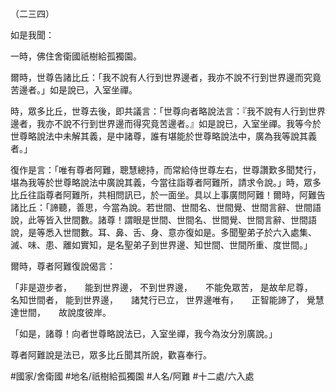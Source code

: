 （二三四）

如是我聞：

一時，佛住舍衛國祇樹給孤獨園。

爾時，世尊告諸比丘：「我不說有人行到世界邊者，我亦不說不行到世界邊而究竟苦邊者。」如是說已，入室坐禪。

時，眾多比丘，世尊去後，即共議言：「世尊向者略說法言：『我不說有人行到世界邊者，我亦不說不行到世界邊而得究竟苦邊者。』如是說已，入室坐禪。我等今於世尊略說法中未解其義，是中諸尊，誰有堪能於世尊略說法中，廣為我等說其義者。」

復作是言：「唯有尊者阿難，聰慧總持，而常給侍世尊左右，世尊讚歎多聞梵行，堪為我等於世尊略說法中廣說其義，今當往詣尊者阿難所，請求令說。」時，眾多比丘往詣尊者阿難所，共相問訊已，於一面坐。具以上事廣問阿難！爾時，阿難告諸比丘：「諦聽，善思，今當為說。若世間、世間名、世間覺、世間言辭、世間語說，此等皆入世間數。諸尊！謂眼是世間、世間名、世間覺、世間言辭、世間語說，是等悉入世間數。耳、鼻、舌、身、意亦復如是。多聞聖弟子於六入處集、滅、味、患、離如實知，是名聖弟子到世界邊、知世間、世間所重、度世間。」

爾時，尊者阿難復說偈言：

「非是遊步者，　　能到世界邊，
不到世界邊，　　不能免眾苦，
是故牟尼尊，　　名知世間者，
能到世界邊，　　諸梵行已立，
世界邊唯有，　　正智能諦了，
覺慧達世間，　　故說度彼岸。

「如是，諸尊！向者世尊略說法已，入室坐禪，我今為汝分別廣說。」

尊者阿難說是法已，眾多比丘聞其所說，歡喜奉行。

#國家/舍衛國
#地名/祇樹給孤獨園
#人名/阿難
#十二處/六入處
